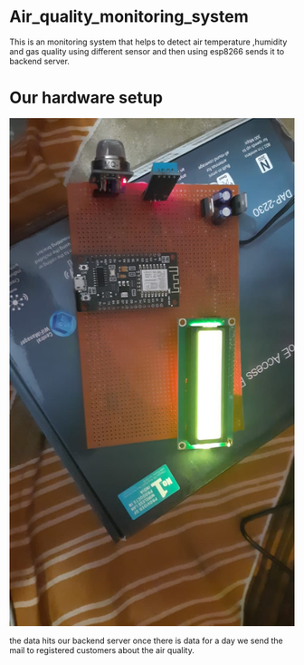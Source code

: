 # Air_quality_monitoring_system
This is an monitoring system that helps to detect air temperature ,humidity and gas quality using different sensor and then using esp8266 sends it to backend server.

<h1>Our hardware setup</h1>
<img src='./public/images/esp8266_setup.jpeg'>

<p>the data hits our backend server once there is data for a day we send the mail to registered customers about the air quality.</p>


